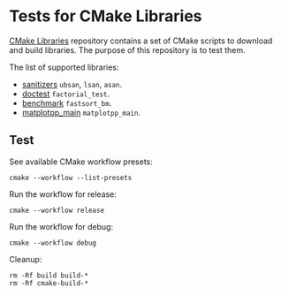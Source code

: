 # Tests for CMake Libraries

[CMake Libraries](https://github.com/mikucionisaau/cmake-libs) repository contains a set of CMake scripts to download and build libraries. The purpose of this repository is to test them.

The list of supported libraries:
- [sanitizers](sanitizers/CMakeLists.txt) `ubsan`, `lsan`, `asan`.
- [doctest](doctest/CMakeLists.txt) `factorial_test`.
- [benchmark](benchmark/CMakeLists.txt) `fastsort_bm`.
- [matplotpp_main](matplotpp/CMakeLists.txt) `matplotpp_main`.

## Test
See available CMake workflow presets:
```shell
cmake --workflow --list-presets
```
Run the workflow for release:
```shell
cmake --workflow release
```
Run the workflow for debug:
```shell
cmake --workflow debug
```

Cleanup:
```shell
rm -Rf build build-*
rm -Rf cmake-build-*
```